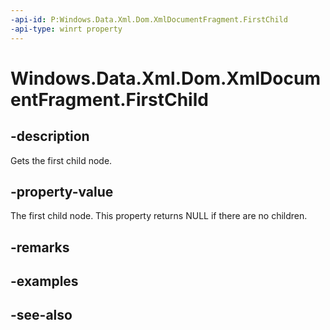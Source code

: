 ```yaml
---
-api-id: P:Windows.Data.Xml.Dom.XmlDocumentFragment.FirstChild
-api-type: winrt property
---
```


<!-- Property syntax
public Windows.Data.Xml.Dom.IXmlNode FirstChild { get; }
-->

# Windows.Data.Xml.Dom.XmlDocumentFragment.FirstChild

## -description
Gets the first child node.

## -property-value
The first child node. This property returns NULL if there are no children.

## -remarks

## -examples

## -see-also
